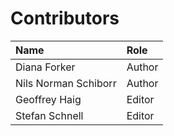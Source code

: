 # Contributors

| Name                 | Role   |
|:---------------------|:-------|
| Diana Forker         | Author |
| Nils Norman Schiborr | Author |
| Geoffrey Haig        | Editor |
| Stefan Schnell       | Editor |